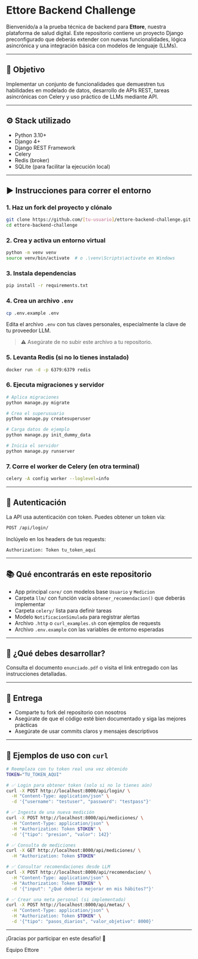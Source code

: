 # Ettore Backend Challenge

Bienvenido/a a la prueba técnica de backend para **Ettore**, nuestra plataforma de salud digital. Este repositorio contiene un proyecto Django preconfigurado que deberás extender con nuevas funcionalidades, lógica asincrónica y una integración básica con modelos de lenguaje (LLMs).

---

## 🚀 Objetivo

Implementar un conjunto de funcionalidades que demuestren tus habilidades en modelado de datos, desarrollo de APIs REST, tareas asincrónicas con Celery y uso práctico de LLMs mediante API.

---

## ⚙️ Stack utilizado

- Python 3.10+
- Django 4+
- Django REST Framework
- Celery
- Redis (broker)
- SQLite (para facilitar la ejecución local)

---

## ▶️ Instrucciones para correr el entorno

### 1. Haz un fork del proyecto y clónalo

```bash
git clone https://github.com/[tu-usuario]/ettore-backend-challenge.git
cd ettore-backend-challenge
```

### 2. Crea y activa un entorno virtual

```bash
python -m venv venv
source venv/bin/activate  # o .\venv\Scripts\activate en Windows
```

### 3. Instala dependencias

```bash
pip install -r requirements.txt
```

### 4. Crea un archivo `.env`

```bash
cp .env.example .env
```

Edita el archivo `.env` con tus claves personales, especialmente la clave de tu proveedor LLM.

> ⚠️ Asegúrate de no subir este archivo a tu repositorio.

### 5. Levanta Redis (si no lo tienes instalado)

```bash
docker run -d -p 6379:6379 redis
```

### 6. Ejecuta migraciones y servidor

```bash
# Aplica migraciones
python manage.py migrate

# Crea el superusuario
python manage.py createsuperuser

# Carga datos de ejemplo
python manage.py init_dummy_data

# Inicia el servidor
python manage.py runserver
```

### 7. Corre el worker de Celery (en otra terminal)

```bash
celery -A config worker --loglevel=info
```

---

## 🔐 Autenticación

La API usa autenticación con token. Puedes obtener un token vía:

```bash
POST /api/login/
```

Inclúyelo en los headers de tus requests:

```http
Authorization: Token tu_token_aquí
```

---

## 📚 Qué encontrarás en este repositorio

- App principal `core/` con modelos base `Usuario` y `Medicion`
- Carpeta `llm/` con función vacía `obtener_recomendacion()` que deberás implementar
- Carpeta `celery/` lista para definir tareas
- Modelo `NotificacionSimulada` para registrar alertas
- Archivo `.http` o `curl_examples.sh` con ejemplos de requests
- Archivo `.env.example` con las variables de entorno esperadas

---

## 🧪 ¿Qué debes desarrollar?

Consulta el documento `enunciado.pdf` o visita el link entregado con las instrucciones detalladas.

---

## 📩 Entrega

- Comparte tu fork del repositorio con nosotros
- Asegúrate de que el código esté bien documentado y siga las mejores prácticas
- Asegúrate de usar commits claros y mensajes descriptivos

---

## 🧪 Ejemplos de uso con `curl`

```bash
# Reemplaza con tu token real una vez obtenido
TOKEN="TU_TOKEN_AQUI"

# ✅ Login para obtener token (solo si no lo tienes aún)
curl -X POST http://localhost:8000/api/login/ \
  -H "Content-Type: application/json" \
  -d '{"username": "testuser", "password": "testpass"}'

# ✅ Ingesta de una nueva medición
curl -X POST http://localhost:8000/api/mediciones/ \
  -H "Content-Type: application/json" \
  -H "Authorization: Token $TOKEN" \
  -d '{"tipo": "presion", "valor": 142}'

# ✅ Consulta de mediciones
curl -X GET http://localhost:8000/api/mediciones/ \
  -H "Authorization: Token $TOKEN"

# ✅ Consultar recomendaciones desde LLM
curl -X POST http://localhost:8000/api/recomendacion/ \
  -H "Content-Type: application/json" \
  -H "Authorization: Token $TOKEN" \
  -d '{"input": "¿Qué debería mejorar en mis hábitos?"}'

# ✅ Crear una meta personal (si implementado)
curl -X POST http://localhost:8000/api/metas/ \
  -H "Content-Type: application/json" \
  -H "Authorization: Token $TOKEN" \
  -d '{"tipo": "pasos_diarios", "valor_objetivo": 8000}'
```

---

¡Gracias por participar en este desafío! 💙

Equipo Ettore
